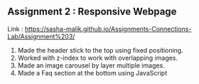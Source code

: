 ## Assignment 2 : Responsive Webpage
Link : https://sasha-malik.github.io/Assignments-Connections-Lab/Assignment%203/

1. Made the header stick to the top using fixed positioning. 
2. Worked with z-index to work with overlapping images.
3. Made an image carousel by layer multiple images.
4. Made a Faq section at the bottom using JavaScript
